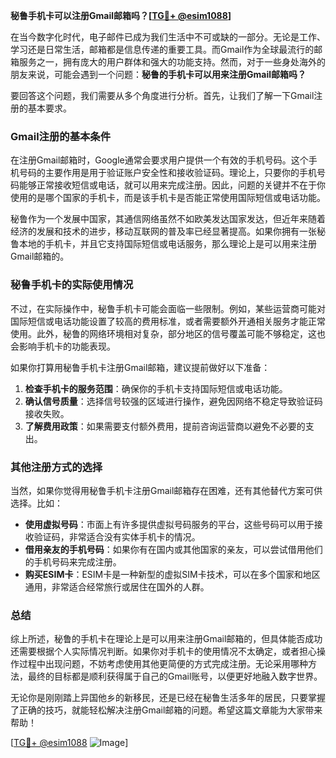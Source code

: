 **秘鲁手机卡可以注册Gmail邮箱吗？[[TG💪+ @esim1088](https://t.me/s/esim1088)]**

在当今数字化时代，电子邮件已成为我们生活中不可或缺的一部分。无论是工作、学习还是日常生活，邮箱都是信息传递的重要工具。而Gmail作为全球最流行的邮箱服务之一，拥有庞大的用户群体和强大的功能支持。然而，对于一些身处海外的朋友来说，可能会遇到一个问题：**秘鲁的手机卡可以用来注册Gmail邮箱吗？**

要回答这个问题，我们需要从多个角度进行分析。首先，让我们了解一下Gmail注册的基本要求。

### Gmail注册的基本条件

在注册Gmail邮箱时，Google通常会要求用户提供一个有效的手机号码。这个手机号码的主要作用是用于验证账户安全性和接收验证码。理论上，只要你的手机号码能够正常接收短信或电话，就可以用来完成注册。因此，问题的关键并不在于你使用的是哪个国家的手机卡，而是该手机卡是否能正常使用国际短信或电话功能。

秘鲁作为一个发展中国家，其通信网络虽然不如欧美发达国家发达，但近年来随着经济的发展和技术的进步，移动互联网的普及率已经显著提高。如果你拥有一张秘鲁本地的手机卡，并且它支持国际短信或电话服务，那么理论上是可以用来注册Gmail邮箱的。

### 秘鲁手机卡的实际使用情况

不过，在实际操作中，秘鲁手机卡可能会面临一些限制。例如，某些运营商可能对国际短信或电话功能设置了较高的费用标准，或者需要额外开通相关服务才能正常使用。此外，秘鲁的网络环境相对复杂，部分地区的信号覆盖可能不够稳定，这也会影响手机卡的功能表现。

如果你打算用秘鲁手机卡注册Gmail邮箱，建议提前做好以下准备：

1. **检查手机卡的服务范围**：确保你的手机卡支持国际短信或电话功能。
2. **确认信号质量**：选择信号较强的区域进行操作，避免因网络不稳定导致验证码接收失败。
3. **了解费用政策**：如果需要支付额外费用，提前咨询运营商以避免不必要的支出。

### 其他注册方式的选择

当然，如果你觉得用秘鲁手机卡注册Gmail邮箱存在困难，还有其他替代方案可供选择。比如：

- **使用虚拟号码**：市面上有许多提供虚拟号码服务的平台，这些号码可以用于接收验证码，非常适合没有实体手机卡的情况。
- **借用亲友的手机号码**：如果你有在国内或其他国家的亲友，可以尝试借用他们的手机号码来完成注册。
- **购买ESIM卡**：ESIM卡是一种新型的虚拟SIM卡技术，可以在多个国家和地区通用，非常适合经常旅行或居住在国外的人群。

### 总结

综上所述，秘鲁的手机卡在理论上是可以用来注册Gmail邮箱的，但具体能否成功还需要根据个人实际情况判断。如果你对手机卡的使用情况不太确定，或者担心操作过程中出现问题，不妨考虑使用其他更简便的方式完成注册。无论采用哪种方法，最终的目标都是顺利获得属于自己的Gmail账号，以便更好地融入数字世界。

无论你是刚刚踏上异国他乡的新移民，还是已经在秘鲁生活多年的居民，只要掌握了正确的技巧，就能轻松解决注册Gmail邮箱的问题。希望这篇文章能为大家带来帮助！

[[TG💪+ @esim1088](https://t.me/s/esim1088) ![Image](https://i.postimg.cc/4NQfJmqS/Snipaste-2025-05-13-00-14-12.png)]
